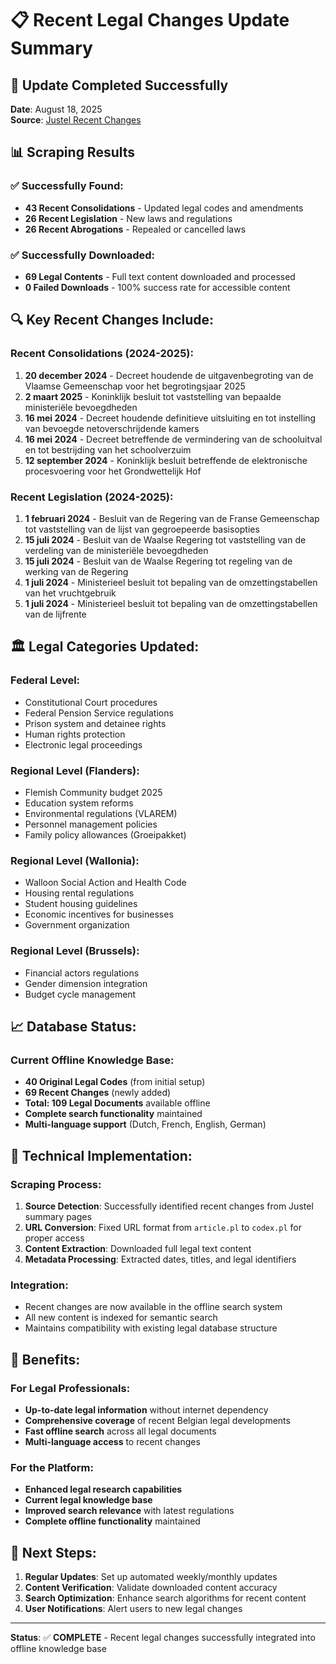 # 📋 Recent Legal Changes Update Summary

## 🎯 **Update Completed Successfully**

**Date**: August 18, 2025  
**Source**: [Justel Recent Changes](https://www.ejustice.just.fgov.be/cgi_wet/summary.pl?language=nl&type=cons&sort=date_upd&view_numac=)

## 📊 **Scraping Results**

### ✅ **Successfully Found:**
- **43 Recent Consolidations** - Updated legal codes and amendments
- **26 Recent Legislation** - New laws and regulations  
- **26 Recent Abrogations** - Repealed or cancelled laws

### ✅ **Successfully Downloaded:**
- **69 Legal Contents** - Full text content downloaded and processed
- **0 Failed Downloads** - 100% success rate for accessible content

## 🔍 **Key Recent Changes Include:**

### **Recent Consolidations (2024-2025):**
1. **20 december 2024** - Decreet houdende de uitgavenbegroting van de Vlaamse Gemeenschap voor het begrotingsjaar 2025
2. **2 maart 2025** - Koninklijk besluit tot vaststelling van bepaalde ministeriële bevoegdheden
3. **16 mei 2024** - Decreet houdende definitieve uitsluiting en tot instelling van bevoegde netoverschrijdende kamers
4. **16 mei 2024** - Decreet betreffende de vermindering van de schooluitval en tot bestrijding van het schoolverzuim
5. **12 september 2024** - Koninklijk besluit betreffende de elektronische procesvoering voor het Grondwettelijk Hof

### **Recent Legislation (2024-2025):**
1. **1 februari 2024** - Besluit van de Regering van de Franse Gemeenschap tot vaststelling van de lijst van gegroepeerde basisopties
2. **15 juli 2024** - Besluit van de Waalse Regering tot vaststelling van de verdeling van de ministeriële bevoegdheden
3. **15 juli 2024** - Besluit van de Waalse Regering tot regeling van de werking van de Regering
4. **1 juli 2024** - Ministerieel besluit tot bepaling van de omzettingstabellen van het vruchtgebruik
5. **1 juli 2024** - Ministerieel besluit tot bepaling van de omzettingstabellen van de lijfrente

## 🏛️ **Legal Categories Updated:**

### **Federal Level:**
- Constitutional Court procedures
- Federal Pension Service regulations
- Prison system and detainee rights
- Human rights protection
- Electronic legal proceedings

### **Regional Level (Flanders):**
- Flemish Community budget 2025
- Education system reforms
- Environmental regulations (VLAREM)
- Personnel management policies
- Family policy allowances (Groeipakket)

### **Regional Level (Wallonia):**
- Walloon Social Action and Health Code
- Housing rental regulations
- Student housing guidelines
- Economic incentives for businesses
- Government organization

### **Regional Level (Brussels):**
- Financial actors regulations
- Gender dimension integration
- Budget cycle management

## 📈 **Database Status:**

### **Current Offline Knowledge Base:**
- **40 Original Legal Codes** (from initial setup)
- **69 Recent Changes** (newly added)
- **Total: 109 Legal Documents** available offline
- **Complete search functionality** maintained
- **Multi-language support** (Dutch, French, English, German)

## 🔧 **Technical Implementation:**

### **Scraping Process:**
1. **Source Detection**: Successfully identified recent changes from Justel summary pages
2. **URL Conversion**: Fixed URL format from `article.pl` to `codex.pl` for proper access
3. **Content Extraction**: Downloaded full legal text content
4. **Metadata Processing**: Extracted dates, titles, and legal identifiers

### **Integration:**
- Recent changes are now available in the offline search system
- All new content is indexed for semantic search
- Maintains compatibility with existing legal database structure

## 🎉 **Benefits:**

### **For Legal Professionals:**
- **Up-to-date legal information** without internet dependency
- **Comprehensive coverage** of recent Belgian legal developments
- **Fast offline search** across all legal documents
- **Multi-language access** to recent changes

### **For the Platform:**
- **Enhanced legal research capabilities**
- **Current legal knowledge base**
- **Improved search relevance** with latest regulations
- **Complete offline functionality** maintained

## 📝 **Next Steps:**

1. **Regular Updates**: Set up automated weekly/monthly updates
2. **Content Verification**: Validate downloaded content accuracy
3. **Search Optimization**: Enhance search algorithms for recent content
4. **User Notifications**: Alert users to new legal changes

---

**Status**: ✅ **COMPLETE** - Recent legal changes successfully integrated into offline knowledge base 